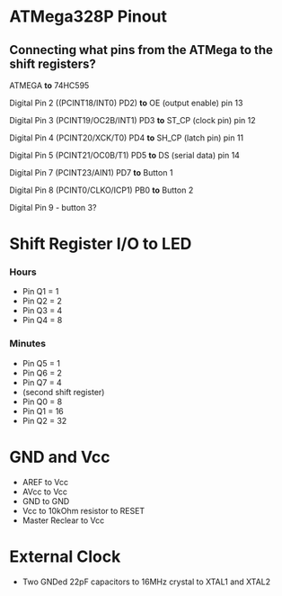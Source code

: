 # ATMega328P Pinout
## Connecting what pins from the ATMega to the shift registers?

ATMEGA **to** 74HC595

Digital Pin 2 ((PCINT18/INT0) PD2) **to** OE (output enable) pin 13

Digital Pin 3 (PCINT19/OC2B/INT1) PD3 **to** ST_CP (clock pin) pin 12

Digital Pin 4 (PCINT20/XCK/T0) PD4 **to** SH_CP (latch pin) pin 11

Digital Pin 5 (PCINT21/OC0B/T1) PD5 **to** DS (serial data) pin 14

Digital Pin 7 (PCINT23/AIN1) PD7 **to** Button 1

Digital Pin 8 (PCINT0/CLKO/ICP1) PB0 **to** Button 2

Digital Pin 9 - button 3?


# Shift Register I/O to LED

### Hours

- Pin Q1 = 1
- Pin Q2 = 2
- Pin Q3 = 4
- Pin Q4 = 8

### Minutes

- Pin Q5 = 1
- Pin Q6 = 2
- Pin Q7 = 4
- (second shift register)
- Pin Q0 = 8
- Pin Q1 = 16
- Pin Q2 = 32


# GND and Vcc

- AREF to Vcc
- AVcc to Vcc
- GND to GND
- Vcc to 10kOhm resistor to RESET
- Master Reclear to Vcc

# External Clock

- Two GNDed 22pF capacitors to 16MHz crystal to XTAL1 and XTAL2

